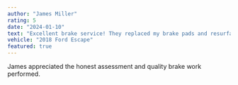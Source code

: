 ```yaml
---
author: "James Miller"
rating: 5
date: "2024-01-10"
text: "Excellent brake service! They replaced my brake pads and resurfaced the rotors. The braking performance is much better now. The technician was honest about what needed to be done and what could wait."
vehicle: "2018 Ford Escape"
featured: true
---
```


James appreciated the honest assessment and quality brake work performed. 